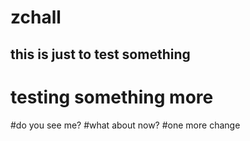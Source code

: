 # zchall
## this is just to test something
# testing something more
#do you see me?
#what about now?
#one more change